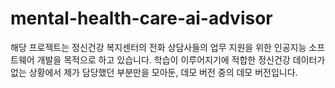 # mental-health-care-ai-advisor

해당 프로젝트는 정신건강 복지센터의 전화 상담사들의 업무 지원을 위한 인공지능 소프트웨어 개발을 목적으로 하고 있습니다.
학습이 이루어지기에 적합한 정신건강 데이터가 없는 상황에서 제가 담당했던 부분만을 모아둔, 데모 버전 중의 데모 버전입니다.

